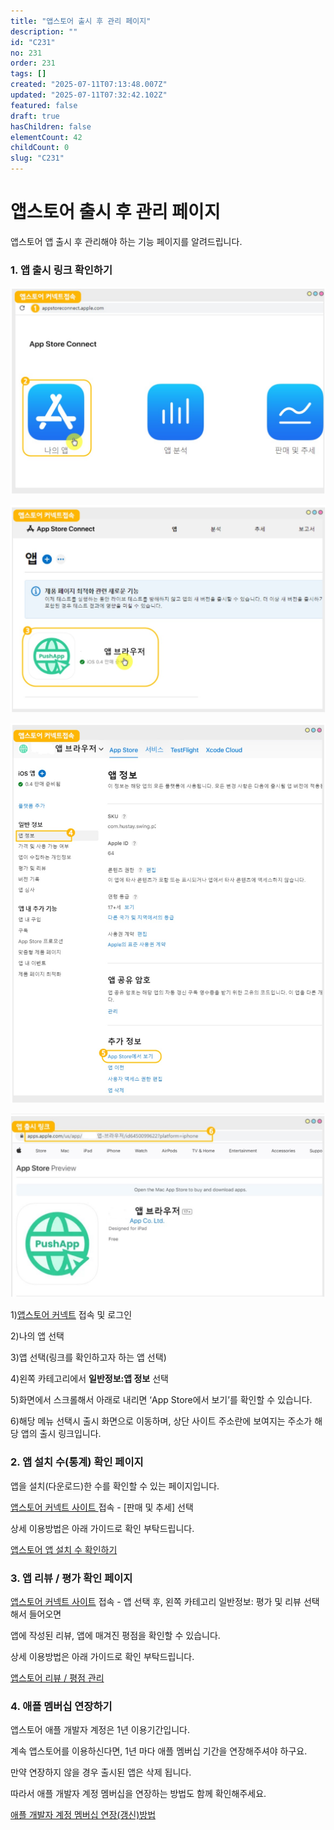 ```yaml
---
title: "앱스토어 출시 후 관리 페이지"
description: ""
id: "C231"
no: 231
order: 231
tags: []
created: "2025-07-11T07:13:48.007Z"
updated: "2025-07-11T07:32:42.102Z"
featured: false
draft: true
hasChildren: false
elementCount: 42
childCount: 0
slug: "C231"
---
```


# 앱스토어 출시 후 관리 페이지



앱스토어 앱 출시 후 관리해야 하는 기능 페이지를 알려드립니다.



### 1. 앱 출시 링크 확인하기



![file](/images/601fdaa9702037ecfebe73c694a3b596.jpg)

![file](/images/433beed32aacd6aa0723353e2a9bb0f3.jpg)

![file](/images/426a201dc5f32a36242df29414863bbd.jpg)

![file](/images/28ea90e0d092888c8347d03a328c52e4.jpg)

1)[앱스토어 커넥트](https://appstoreconnect.apple.com/) 접속 및 로그인

2)나의 앱 선택

3)앱 선택(링크를 확인하고자 하는 앱 선택)

4)왼쪽 카테고리에서 **일반정보:앱 정보** 선택

5)화면에서 스크롤해서 아래로 내리면 ‘App Store에서 보기’를 확인할 수 있습니다.

6)해당 메뉴 선택시 출시 화면으로 이동하며, 상단 사이트 주소란에 보여지는 주소가 해당 앱의 출시 링크입니다.



### 2. 앱 설치 수(통계) 확인 페이지



앱을 설치(다운로드)한 수를 확인할 수 있는 페이지입니다.

[앱스토어 커넥트 사이트 ](https://appstoreconnect.apple.com/)접속 - [판매 및 추세] 선택

상세 이용방법은 아래 가이드로 확인 부탁드립니다.

[앱스토어 앱 설치 수 확인하기](https://box.eureka.codes/C222)



### 3. 앱 리뷰 / 평가 확인 페이지



[앱스토어 커넥트 사이트](https://appstoreconnect.apple.com/) 접속 - 앱 선택 후, 왼쪽 카테고리 일반정보: 평가 및 리뷰 선택 해서 들어오면 

앱에 작성된 리뷰, 앱에 매겨진 평점을 확인할 수 있습니다.

상세 이용방법은 아래 가이드로 확인 부탁드립니다.

[앱스토어 리뷰 / 평점 관리](https://box.eureka.codes/C232)



### 4. 애플 멤버십 연장하기



앱스토어 애플 개발자 계정은 1년 이용기간입니다.

계속 앱스토어를 이용하신다면, 1년 마다 애플 멤버십 기간을 연장해주셔야 하구요.

만약 연장하지 않을 경우 출시된 앱은 삭제 됩니다.

따라서 애플 개발자 계정 멤버십을 연장하는 방법도 함께 확인해주세요.

[애플 개발자 계정 멤버십 연장(갱신)방법](https://box.eureka.codes/C233)
